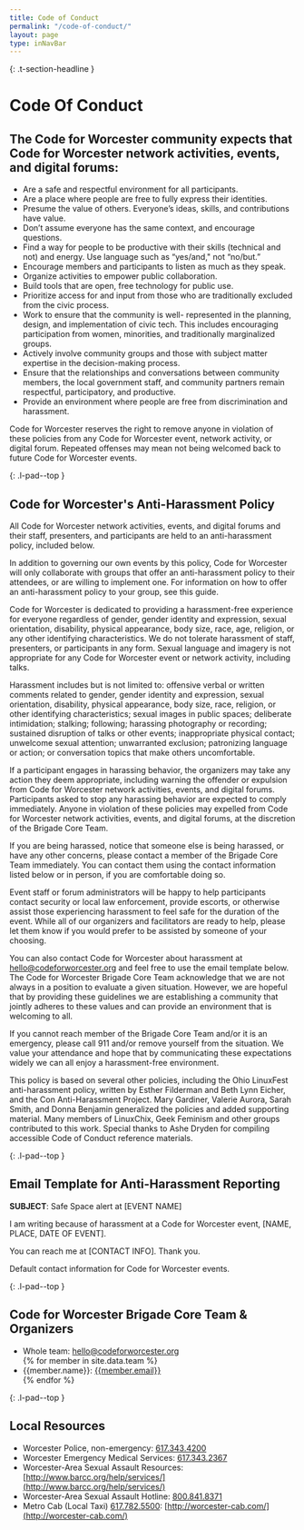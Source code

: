 ```yaml
---
title: Code of Conduct
permalink: "/code-of-conduct/"
layout: page
type: inNavBar
---
```


{: .t-section-headline }
# Code Of Conduct

## The Code for Worcester community expects that Code for Worcester network activities, events, and digital forums:

- Are a safe and respectful environment for all participants.
- Are a place where people are free to fully express their identities.
- Presume the value of others. Everyone’s ideas, skills, and contributions have value.
- Don’t assume everyone has the same context, and encourage questions.
- Find a way for people to be productive with their skills (technical and not) and energy. Use language such as “yes/and," not “no/but.”
- Encourage members and participants to listen as much as they speak.
- Organize activities to empower public collaboration.
- Build tools that are open, free technology for public use.
- Prioritize access for and input from those who are traditionally excluded from the civic process.
- Work to ensure that the community is well- represented in the planning, design, and implementation of civic tech. This includes encouraging participation from women, minorities, and traditionally marginalized groups.
- Actively involve community groups and those with subject matter expertise in the decision-making process.
- Ensure that the relationships and conversations between community members, the local government staff, and community partners remain respectful, participatory, and productive.
- Provide an environment where people are free from discrimination and harassment.


Code for Worcester reserves the right to remove anyone in violation of these policies from any Code for Worcester event, network activity, or digital forum. Repeated offenses may mean not being welcomed back to future Code for Worcester events.

{: .l-pad--top }
## Code for Worcester's Anti-Harassment Policy

All Code for Worcester network activities, events, and digital forums  and their staff, presenters, and participants are held to an anti-harassment policy, included below.

In addition to governing our own events by this policy, Code for Worcester will only collaborate with groups that offer an anti-harassment policy to their attendees, or are willing to implement one. For information on how to offer an anti-harassment policy to your group, see this guide.

Code for Worcester is dedicated to providing a harassment-free experience for everyone regardless of gender, gender identity and expression, sexual orientation, disability, physical appearance, body size, race, age, religion, or any other identifying characteristics. We do not tolerate harassment of staff, presenters, or participants in any form. Sexual language and imagery is not appropriate for any Code for Worcester event or network activity, including talks.

Harassment includes but is not limited to: offensive verbal or written comments related to gender, gender identity and expression, sexual orientation, disability, physical appearance, body size, race, religion, or other identifying characteristics; sexual images in public spaces; deliberate intimidation; stalking; following; harassing photography or recording; sustained disruption of talks or other events; inappropriate physical contact;  unwelcome sexual attention; unwarranted exclusion; patronizing language or action; or conversation topics that make others uncomfortable.

If a participant engages in harassing behavior, the organizers may take any action they deem appropriate, including warning the offender or expulsion from Code for Worcester network activities, events, and digital forums. Participants asked to stop any harassing behavior are expected to comply immediately. Anyone in violation of these policies may expelled from Code for Worcester network activities, events, and digital forums, at the discretion of the Brigade Core Team.

If you are being harassed, notice that someone else is being harassed, or have any other concerns, please contact a member of the Brigade Core Team immediately. You can contact them using the contact information listed below or in person, if you are comfortable doing so.

Event staff or forum administrators will be happy to help participants contact security or local law enforcement, provide escorts, or otherwise assist those experiencing harassment to feel safe for the duration of the event. While all of our organizers and facilitators are ready to help, please let them know if you would prefer to be assisted by someone of your choosing.

You can also contact Code for Worcester about harassment at [hello@codeforworcester.org](mailto:hello@codeforworcester.org) and feel free to use the email template below. The Code for Worcester Brigade Core Team acknowledge that we are not always in a position to evaluate a given situation. However, we are hopeful that by providing these guidelines we are establishing a community that jointly adheres to these values and can provide an environment that is welcoming to all.

If you cannot reach member of the Brigade Core Team and/or it is an emergency, please call 911 and/or remove yourself from the situation. We value your attendance and hope that by communicating these expectations widely we can all enjoy a harassment-free environment.

This policy is based on several other policies, including the Ohio LinuxFest anti-harassment policy, written by Esther Filderman and Beth Lynn Eicher, and the Con Anti-Harassment Project. Mary Gardiner, Valerie Aurora, Sarah Smith, and Donna Benjamin generalized the policies and added supporting material. Many members of LinuxChix, Geek Feminism and other groups contributed to this work. Special thanks to Ashe Dryden for compiling accessible Code of Conduct reference materials.

{: .l-pad--top }
## Email Template for Anti-Harassment Reporting

**SUBJECT**: Safe Space alert at [EVENT NAME]


I am writing because of harassment at a Code for Worcester event, [NAME, PLACE, DATE OF EVENT].

You can reach me at [CONTACT INFO]. Thank you.

Default contact information for Code for Worcester events.

{: .l-pad--top }
## Code for Worcester Brigade Core Team & Organizers

<ul>
  <li>Whole team: <a href="mailto:hello@codeforworcester.org">hello@codeforworcester.org</a></li>
  {% for member in site.data.team %}
    <li>{{member.name}}: <a href="mailto:{{member.email}}">{{member.email}}</a></li>
  {% endfor %}
</ul>

{: .l-pad--top }
## Local Resources

 - Worcester Police, non-emergency: [617.343.4200](tel:6173434200)
 - Worcester Emergency Medical Services: [617.343.2367](tel:6173432367)
 - Worcester-Area Sexual Assault Resources: [http://www.barcc.org/help/services/](http://www.barcc.org/help/services/)
 - Worcester-Area Sexual Assault Hotline: [800.841.8371](8008418371)
 - Metro Cab (Local Taxi) [617.782.5500](tel:6177825500): [http://worcester-cab.com/](http://worcester-cab.com/)
